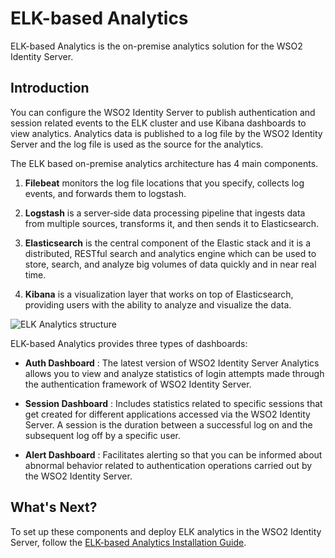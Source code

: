 # ELK-based Analytics
 
ELK-based Analytics is the on-premise analytics solution for the WSO2 Identity Server.

## Introduction
 
You can configure the WSO2 Identity Server to publish authentication and session related events to the ELK cluster and use Kibana dashboards to view analytics. Analytics data is published to a log file by the WSO2 Identity Server and the log file is used as the source for the analytics.
 
The ELK based on-premise analytics architecture has 4 main components.
 
1. **Filebeat** monitors the log file locations that you specify, collects log events, and forwards them to logstash.
 
2. **Logstash** is a server‑side data processing pipeline that ingests data from multiple sources, transforms it, and then sends it to Elasticsearch.
 
3. **Elasticsearch** is the central component of the Elastic stack and it is a distributed, RESTful search and analytics engine which can be used to store, search, and analyze big volumes of data quickly and in near real time.
 
4. **Kibana** is a visualization layer that works on top of Elasticsearch, providing users with the ability to analyze and visualize the data.
 
![ELK Analytics structure]( {{base_path}}/assets/img/elk-analytics/elk-analytics-architecture.png)
 
 
ELK-based Analytics provides three types of dashboards:
 
-  **Auth Dashboard** : The latest version of WSO2 Identity
    Server Analytics allows you to
    view and analyze statistics of login attempts made through the
   authentication framework of WSO2 Identity Server.
 
-  **Session Dashboard** : Includes statistics related to specific
   sessions that get created for different applications accessed via the
   WSO2 Identity Server. A session is the duration between a successful log on and the
   subsequent log off by a specific user.
 
 
-  **Alert Dashboard** : Facilitates alerting so that you can be informed about
   abnormal behavior related to authentication operations carried out
   by the WSO2 Identity Server.
 
## What's Next?
To set up these components and deploy ELK analytics in the WSO2 Identity Server, follow the [ELK-based Analytics Installation Guide]({{base_path}}/deploy/elk-analytics-installation-guide).

